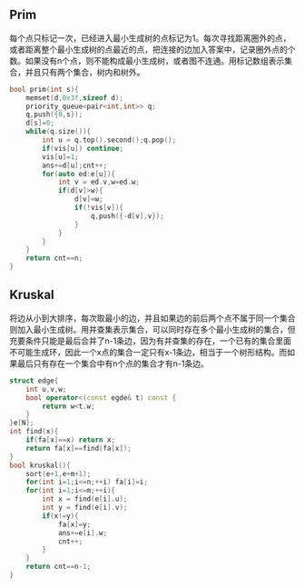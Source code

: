 ## Prim
每个点只标记一次，已经进入最小生成树的点标记为1。每次寻找距离圈外的点，或者距离整个最小生成树的点最近的点，把连接的边加入答案中，记录圈外点的个数。如果没有n个点，则不能构成最小生成树，或者图不连通。用标记数组表示集合，并且只有两个集合，树内和树外。
```cpp
bool prim(int s){
	memset(d,0x3f,sizeof d);
	priority_queue<pair<int,int>> q;
	q,push({0,s});
	d[s]=0;
	while(q.size()){
		int u = q.top().second();q.pop();
		if(vis[u]) continue;
		vis[u]=1;
		ans+=d[u];cnt++;
		for(auto ed:e[u]){
			int v = ed.v,w=ed.w;
			if(d[v]>w){
				d[v]=w;
				if(!vis[v]){
					q,push({-d[v],v});
				}
			}
		}
	}
	return cnt==n;
}
```

## Kruskal
将边从小到大排序，每次取最小的边，并且如果边的前后两个点不属于同一个集合则加入最小生成树。用并查集表示集合，可以同时存在多个最小生成树的集合，但充要条件只能是最后合并了n-1条边，因为有并查集的存在，一个已有的集合里面不可能生成环，因此一个x点的集合一定只有x-1条边，相当于一个树形结构。而如果最后只有存在一个集合中有n个点的集合才有n-1条边。
```cpp
struct edge{
	int u,v,w;
	bool operator<(const egde& t) const {
		return w<t.w;
	}
}e[N];
int find(x){
	if(fa[x]==x) return x;
	return fa[x]==find(fa[x]);
}
bool kruskal(){
	sort(e+1,e+m+1);
	for(int i=1;i<=n;++i) fa[i]=i;
	for(int i=1;i<=m;++i){
		int x = find(e[i].u);
		int y = find(e[i].v);
		if(x!=y){
			fa[x]=y;
			ans+=e[i].w;
			cnt++;
		}
	}
	return cnt==n-1;
}
```